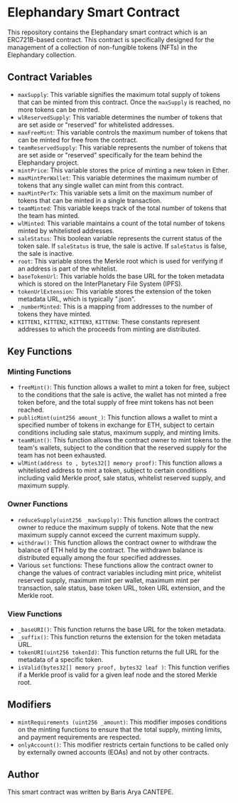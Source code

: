 # Elephandary Smart Contract

This repository contains the Elephandary smart contract which is an ERC721B-based contract. This contract is specifically designed for the management of a collection of non-fungible tokens (NFTs) in the Elephandary collection.

## Contract Variables

- `maxSupply`: This variable signifies the maximum total supply of tokens that can be minted from this contract. Once the `maxSupply` is reached, no more tokens can be minted.
- `wlReservedSupply`: This variable determines the number of tokens that are set aside or "reserved" for whitelisted addresses.
- `maxFreeMint`: This variable controls the maximum number of tokens that can be minted for free from the contract. 
- `teamReservedSupply`: This variable represents the number of tokens that are set aside or "reserved" specifically for the team behind the Elephandary project.
- `mintPrice`: This variable stores the price of minting a new token in Ether.
- `maxMintPerWallet`: This variable determines the maximum number of tokens that any single wallet can mint from this contract.
- `maxMintPerTx`: This variable sets a limit on the maximum number of tokens that can be minted in a single transaction.
- `teamMinted`: This variable keeps track of the total number of tokens that the team has minted.
- `wlMinted`: This variable maintains a count of the total number of tokens minted by whitelisted addresses.
- `saleStatus`: This boolean variable represents the current status of the token sale. If `saleStatus` is true, the sale is active. If `saleStatus` is false, the sale is inactive.
- `root`: This variable stores the Merkle root which is used for verifying if an address is part of the whitelist.
- `baseTokenUrl`: This variable holds the base URL for the token metadata which is stored on the InterPlanetary File System (IPFS).
- `tokenUrlExtension`: This variable stores the extension of the token metadata URL, which is typically ".json".
- `_numberMinted`: This is a mapping from addresses to the number of tokens they have minted.
- `KITTEN1`, `KITTEN2`, `KITTEN3`, `KITTEN4`: These constants represent addresses to which the proceeds from minting are distributed.

## Key Functions

### Minting Functions

- `freeMint()`: This function allows a wallet to mint a token for free, subject to the conditions that the sale is active, the wallet has not minted a free token before, and the total supply of free mint tokens has not been reached.
- `publicMint(uint256 amount_)`: This function allows a wallet to mint a specified number of tokens in exchange for ETH, subject to certain conditions including sale status, maximum supply, and minting limits.
- `teamMint()`: This function allows the contract owner to mint tokens to the team's wallets, subject to the condition that the reserved supply for the team has not been exhausted.
- `wlMint(address to , bytes32[] memory proof)`: This function allows a whitelisted address to mint a token, subject to certain conditions including valid Merkle proof, sale status, whitelist reserved supply, and maximum supply.

### Owner Functions

- `reduceSupply(uint256 _maxSupply)`: This function allows the contract owner to reduce the maximum supply of tokens. Note that the new maximum supply cannot exceed the current maximum supply.
- `withdraw()`: This function allows the contract owner to withdraw the balance of ETH held by the contract. The withdrawn balance is distributed equally among the four specified addresses.
- Various `set` functions: These functions allow the contract owner to change the values of contract variables including mint price, whitelist reserved supply, maximum mint per wallet, maximum mint per transaction, sale status, base token URL, token URL extension, and the Merkle root.

### View Functions

- `_baseURI()`: This function returns the base URL for the token metadata.
- `_suffix()`: This function returns the extension for the token metadata URL.
- `tokenURI(uint256 tokenId)`: This function returns the full URL for the metadata of a specific token.
- `isValid(bytes32[] memory proof, bytes32 leaf )`: This function verifies if a Merkle proof is valid for a given leaf node and the stored Merkle root.

## Modifiers

- `mintRequirements (uint256 _amount)`: This modifier imposes conditions on the minting functions to ensure that the total supply, minting limits, and payment requirements are respected.
- `onlyAccount()`: This modifier restricts certain functions to be called only by externally owned accounts (EOAs) and not by other contracts.

## Author

This smart contract was written by Baris Arya CANTEPE.
